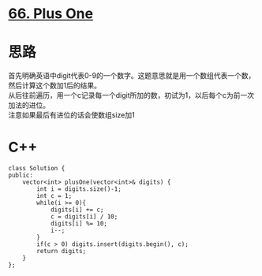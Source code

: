 # [66. Plus One](https://leetcode.com/problems/plus-one/description/)
# 思路
首先明确英语中digit代表0-9的一个数字。这题意思就是用一个数组代表一个数，然后计算这个数加1后的结果。  
从后往前遍历，用一个c记录每一个digit所加的数，初试为1，以后每个c为前一次加法的进位。  
注意如果最后有进位的话会使数组size加1
# C++
```
class Solution {
public:
    vector<int> plusOne(vector<int>& digits) {
        int i = digits.size()-1;
        int c = 1;
        while(i >= 0){
            digits[i] += c;
            c = digits[i] / 10;
            digits[i] %= 10;
            i--;
        }
        if(c > 0) digits.insert(digits.begin(), c);
        return digits;
    }
};
```
